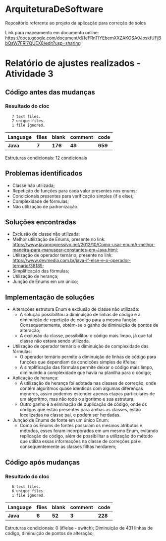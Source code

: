 # ArquiteturaDeSoftware
Repositório referente ao projeto da aplicação para correção de solos

Link para mapeamento em documento online:
https://docs.google.com/document/d/1eFRnTIYEbemXXZAKOSA0JoskfUFjBbQsW7FRi7QUEX8/edit?usp=sharing

# Relatório de ajustes realizados - Atividade 3

## Código antes das mudanças

### Resultado do cloc
       7 text files.
       7 unique files.
       1 file ignored.

Language    | files | blank | comment | code
------------|-------|-------|---------|------
**Java**        | **7**    | **176**    | **49**      | **659**

Estruturas condicionais: 12 condicionais

## Problemas identificados
- Classe não utilizada;
- Repetição de funções para cada valor presentes nos enums;
- Condicionais presentes para verificação simples (if e else);
- Complexidade de fórmulas;
- Não utilização de padronização.

## Soluções encontradas
- Exclusão de classe não utilizada;
- Melhor utilização de Enums, presente no link: https://www.javaprogressivo.net/2012/10/Como-usar-enumA-melhor-maneira-para-manusear-constantes-em-Java.html;
- Utilização de operador ternário, presente no link: https://www.devmedia.com.br/java-if-else-e-o-operador-ternario/38185;
- Simplificação das fórmulas;
- Utilização de herança;
- Junção de Enums em um único;

## Implementação de soluções
- Alterações estrutura Enum e exclusão de classe não utilizada:
  * A solução possibilitou a diminuição de linhas de código e a diminuição de repetição de código para a mesma função. Consequentemente, obtém-se o ganho de diminuição de pontos de alteração;
  * A exclusão da classe, possibilitou o código mais limpo, já que tal classe não estava sendo utilizada.
- Utilização de operador ternário e diminuição de complexidade das fórmulas:
  * O operador ternário permite a diminuição de linhas de código para funções que dependiam de condições simples de if/else;
  * A simplificação das fórmulas permite deixar o código mais limpo, diminuindo a complexidade que havia na planilha para o código;
- Aplicação de herança:
  * A utilização de herança foi adotada nas classes de correção, onde contém algoritmos quase idênticos com algumas diferenças menores, assim podemos estender apenas etapas particulares de um algoritmo, mas não todo o algoritmo e sua estrutura;
  * Outro ganho é a eliminação de duplicação de código, onde os códigos que estão presentes para ambas as classes, estão localizadas na classe pai, e podem ser herdadas.
- Junção de Enums de fonte em um único Enum:
  * Como os Enums de fontes possuíam os mesmos atributos e métodos, esses foram incorporados em um mesmo Enum, evitando replicação de código, além de possibilitar a utilização do método que utiliza essas informações na classe de correções pai e consequentemente as classes filhas herdarem;

## Código após mudanças
### Resultado do cloc
       6 text files.
       6 unique files.
       1 file ignored.

Language    | files | blank | comment | code
------------|-------|-------|---------|------
**Java**        | **6**    | **52**     | **3**      | **228**

Estruturas condicionais: 0 (if/else - switch);
Diminuição de 431 linhas de código, diminuição de pontos de alteração;

